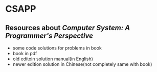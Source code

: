 # CSAPP

## Resources about *Computer System: A Programmer's Perspective*
- some code solutions for problems in book
- book in pdf
- old editoin solution manual(in English)
- newer edition solution in Chinese(not completely same with book)


